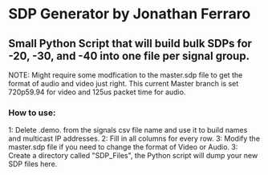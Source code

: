 # SDP Generator by Jonathan Ferraro
## Small Python Script that will build bulk SDPs for -20, -30, and -40 into one file per signal group. 
NOTE: Might require some modfication to the master.sdp file to get the format of audio and video just right. This current Master branch is set 720p59.94 for video and 125us packet time for audio.

### How to use: 

1: Delete .demo. from the signals csv file name and use it to build names and multicast IP addresses. 
2: Fill in all columns for every row. 
3: Modify the master.sdp file if you need to change the format of Video or Audio. 
3: Create a directory called "SDP_Files", the Python script will dump your new SDP files here. 
